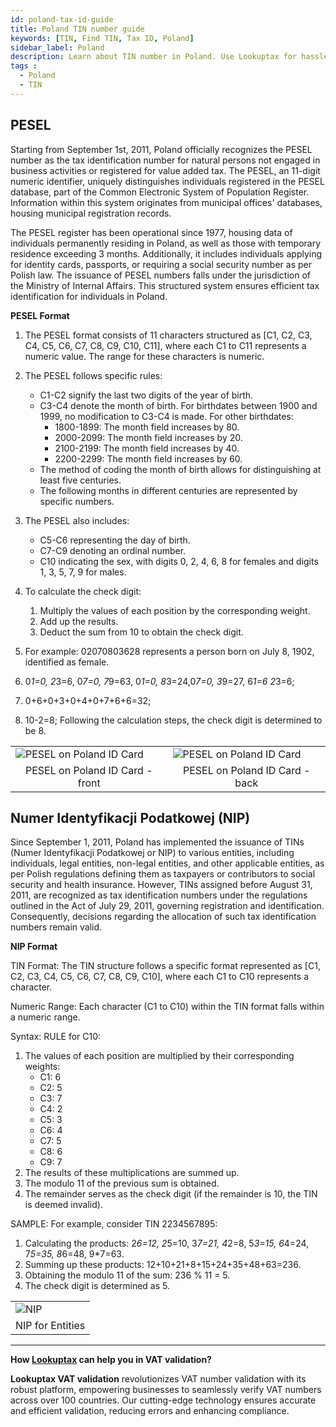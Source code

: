 ```yaml
---
id: poland-tax-id-guide
title: Poland TIN number guide
keywords: [TIN, Find TIN, Tax ID, Poland]
sidebar_label: Poland
description: Learn about TIN number in Poland. Use Lookuptax for hassle-free tax id validation in Poland and other 100+ countries
tags : 
  - Poland
  - TIN
---
```


## PESEL
Starting from September 1st, 2011, Poland officially recognizes the PESEL number as the tax identification number for natural persons not engaged in business activities or registered for value added tax. The PESEL, an 11-digit numeric identifier, uniquely distinguishes individuals registered in the PESEL database, part of the Common Electronic System of Population Register. Information within this system originates from municipal offices' databases, housing municipal registration records.

The PESEL register has been operational since 1977, housing data of individuals permanently residing in Poland, as well as those with temporary residence exceeding 3 months. Additionally, it includes individuals applying for identity cards, passports, or requiring a social security number as per Polish law. The issuance of PESEL numbers falls under the jurisdiction of the Ministry of Internal Affairs. This structured system ensures efficient tax identification for individuals in Poland.

**PESEL Format**
1. The PESEL format consists of 11 characters structured as [C1, C2, C3, C4, C5, C6, C7, C8, C9, C10, C11], where each C1 to C11 represents a numeric value. The range for these characters is numeric.

2. The PESEL follows specific rules:
   - C1-C2 signify the last two digits of the year of birth.
   - C3-C4 denote the month of birth. For birthdates between 1900 and 1999, no modification to C3-C4 is made. For other birthdates:
     - 1800-1899: The month field increases by 80.
     - 2000-2099: The month field increases by 20.
     - 2100-2199: The month field increases by 40.
     - 2200-2299: The month field increases by 60.
   - The method of coding the month of birth allows for distinguishing at least five centuries.
   - The following months in different centuries are represented by specific numbers.

3. The PESEL also includes:
   - C5-C6 representing the day of birth.
   - C7-C9 denoting an ordinal number.
   - C10 indicating the sex, with digits 0, 2, 4, 6, 8 for females and digits 1, 3, 5, 7, 9 for males.

4. To calculate the check digit:
   1. Multiply the values of each position by the corresponding weight.
   2. Add up the results.
   3. Deduct the sum from 10 to obtain the check digit.

5. For example: 02070803628 represents a person born on July 8, 1902, identified as female. 
  1. 0*1=0, 2*3=6, 0*7=0, 7*9=63, 0*1=0, 8*3=24,0*7=0, 3*9=27, 6*1=6 2*3=6;
  2. 0+6+0+3+0+4+0+7+6+6=32;
  3. 10-2=8;
  Following the calculation steps, the check digit is determined to be 8. 



<table align="center" border="0px" border-color="#dedede"><tr><td>
  <img src="/docs/img/taxid/id-poland-front.PNG" alt="PESEL on Poland ID Card"  title="PESEL on Poland ID Card"/>
  </td><td>
  <img src="/docs/img/taxid/id-poland-back.PNG" alt="PESEL on Poland ID Card"  title="PESEL on Poland ID Card"/>
  </td></tr>
  <tr><td align="center">PESEL on Poland ID Card -front</td><td align="center">PESEL on Poland ID Card -back</td></tr>
</table>


## Numer Identyfikacji Podatkowej (NIP)
Since September 1, 2011, Poland has implemented the issuance of TINs (Numer Identyfikacji Podatkowej or NIP) to various entities, including individuals, legal entities, non-legal entities, and other applicable entities, as per Polish regulations defining them as taxpayers or contributors to social security and health insurance. However, TINs assigned before August 31, 2011, are recognized as tax identification numbers under the regulations outlined in the Act of July 29, 2011, governing registration and identification. Consequently, decisions regarding the allocation of such tax identification numbers remain valid.


**NIP Format**

TIN Format:
The TIN structure follows a specific format represented as [C1, C2, C3, C4, C5, C6, C7, C8, C9, C10], where each C1 to C10 represents a character.

Numeric Range:
Each character (C1 to C10) within the TIN format falls within a numeric range.

Syntax:
RULE for C10:
1. The values of each position are multiplied by their corresponding weights:
   - C1: 6
   - C2: 5
   - C3: 7
   - C4: 2
   - C5: 3
   - C6: 4
   - C7: 5
   - C8: 6
   - C9: 7
2. The results of these multiplications are summed up.
3. The modulo 11 of the previous sum is obtained.
4. The remainder serves as the check digit (if the remainder is 10, the TIN is deemed invalid).

SAMPLE:
For example, consider TIN 2234567895:

1. Calculating the products: 2*6=12, 2*5=10, 3*7=21, 4*2=8, 5*3=15, 6*4=24, 7*5=35, 8*6=48, 9*7=63.
2. Summing up these products: 12+10+21+8+15+24+35+48+63=236.
3. Obtaining the modulo 11 of the sum: 236 % 11 = 5.
4. The check digit is determined as 5.


<table align="center" border="0px" border-color="#dedede"><tr><td>
  <img src="/docs/img/taxid/nip-poland.PNG" alt="NIP" title="NIP for Entities"/>
  </td></tr>
  <tr><td align="center">NIP for Entities</td></tr>
</table>

----
**How [Lookuptax](https://lookuptax.com/) can help you in VAT validation?**

**Lookuptax VAT validation** revolutionizes VAT number validation with its robust platform, empowering businesses to seamlessly verify VAT numbers across over 100 countries. Our cutting-edge technology ensures accurate and efficient validation, reducing errors and enhancing compliance.